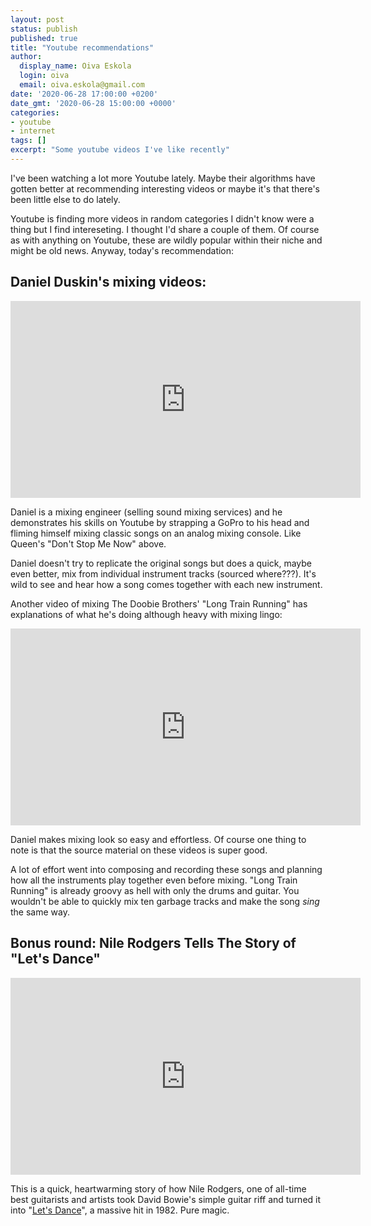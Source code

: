 ```yaml
---
layout: post
status: publish 
published: true
title: "Youtube recommendations"
author:
  display_name: Oiva Eskola
  login: oiva
  email: oiva.eskola@gmail.com
date: '2020-06-28 17:00:00 +0200'
date_gmt: '2020-06-28 15:00:00 +0000'
categories: 
- youtube
- internet
tags: []
excerpt: "Some youtube videos I've like recently"
---
```


I've been watching a lot more Youtube lately. Maybe their algorithms have gotten better at recommending interesting videos or maybe it's that there's been little else to do lately.

Youtube is finding more videos in random categories I didn't know were a thing but I find intereseting. I thought I'd share a couple of them. Of course as with anything on Youtube, these are wildly popular within their niche and might be old news. Anyway, today's recommendation:

## Daniel Duskin's mixing videos:

<iframe width="560" height="315" src="https://www.youtube.com/embed/Em9EwVQy-6s" frameborder="0" allow="accelerometer; autoplay; encrypted-media; gyroscope; picture-in-picture" allowfullscreen></iframe>

Daniel is a mixing engineer (selling sound mixing services) and he demonstrates his skills on Youtube by strapping a GoPro to his head and fliming himself mixing classic songs on an analog mixing console. Like Queen's "Don't Stop Me Now" above.

Daniel doesn't try to replicate the original songs but does a quick, maybe even better, mix from individual instrument tracks (sourced where???). It's wild to see and hear how a song comes together with each new instrument.

Another video of mixing The Doobie Brothers' "Long Train Running" has explanations of what he's doing although heavy with mixing lingo:

<iframe width="560" height="315" src="https://www.youtube.com/embed/_QkyzM0xLLk" frameborder="0" allow="accelerometer; autoplay; encrypted-media; gyroscope; picture-in-picture" allowfullscreen></iframe>

Daniel makes mixing look so easy and effortless. Of course one thing to note is that the source material on these videos is super good.

A lot of effort went into composing and recording these songs and planning how all the instruments play together even before mixing. "Long Train Running" is already groovy as hell with only the drums and guitar. You wouldn't be able to quickly mix ten garbage tracks and make the song _sing_ the same way.

## Bonus round: Nile Rodgers Tells The Story of "Let's Dance" 

<iframe width="560" height="315" src="https://www.youtube.com/embed/NlDCPCwVNUw" frameborder="0" allow="accelerometer; autoplay; encrypted-media; gyroscope; picture-in-picture" allowfullscreen></iframe>

This is a quick, heartwarming story of how Nile Rodgers, one of all-time best guitarists and artists took David Bowie's simple guitar riff and turned it into "[Let's Dance](https://en.wikipedia.org/wiki/Let%27s_Dance_\(David_Bowie_song\))", a massive hit in 1982. Pure magic.
